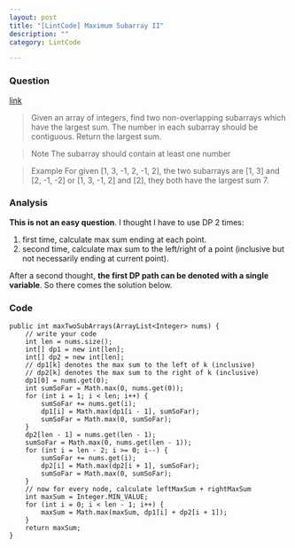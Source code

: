 ```yaml
---
layout: post
title: "[LintCode] Maximum Subarray II"
description: ""
category: LintCode

---
```


### Question 

[link](http://www.lintcode.com/en/problem/maximum-subarray-ii/)

> Given an array of integers, find two non-overlapping subarrays which have the largest sum. The number in each subarray should be contiguous. Return the largest sum.

> Note The subarray should contain at least one number

> Example For given [1, 3, -1, 2, -1, 2], the two subarrays are [1, 3] and [2, -1, -2] or [1, 3, -1, 2] and [2], they both have the largest sum 7.

### Analysis 

__This is not an easy question__. I thought I have to use DP 2 times: 

1. first time, calculate max sum ending at each point.
1. second time, calculate max sum to the left/right of a point (inclusive but not necessarily ending at current point). 

After a second thought, __the first DP path can be denoted with a single variable__. So there comes the solution below.

### Code

    public int maxTwoSubArrays(ArrayList<Integer> nums) {
        // write your code
        int len = nums.size();
        int[] dp1 = new int[len];
        int[] dp2 = new int[len];
        // dp1[k] denotes the max sum to the left of k (inclusive)
        // dp2[k] denotes the max sum to the right of k (inclusive)
        dp1[0] = nums.get(0);
        int sumSoFar = Math.max(0, nums.get(0));
        for (int i = 1; i < len; i++) {
            sumSoFar += nums.get(i);
            dp1[i] = Math.max(dp1[i - 1], sumSoFar);
            sumSoFar = Math.max(0, sumSoFar);
        }
        dp2[len - 1] = nums.get(len - 1);
        sumSoFar = Math.max(0, nums.get(len - 1));
        for (int i = len - 2; i >= 0; i--) {
            sumSoFar += nums.get(i);
            dp2[i] = Math.max(dp2[i + 1], sumSoFar);
            sumSoFar = Math.max(0, sumSoFar);
        }
        // now for every node, calculate leftMaxSum + rightMaxSum
        int maxSum = Integer.MIN_VALUE;
        for (int i = 0; i < len - 1; i++) {
            maxSum = Math.max(maxSum, dp1[i] + dp2[i + 1]);
        }
        return maxSum;
    }
